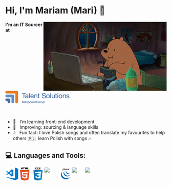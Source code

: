 # Hi, I'm Mariam (Mari) 👋

<img src="https://github.com/darsaveli/Mariam/blob/main/1479814528_webarebears.gif" width="385px" align="right">

<b>I'm an IT Sourcer at &nbsp; </b> [<img alt="manpowergroup" width="200px" src="https://github.com/darsaveli/Mariam/blob/main/Talentsolutions.png" />](https://talentsolutions.manpowergroup.com/) 


<br>

- 🌱 &nbsp;&nbsp;I’m learning front-end development
- 🔎 &nbsp;&nbsp;Improving: sourcing & language skills
- 🎶 &nbsp;&nbsp;Fun fact: I love Polish songs and often translate my favourites to help others 🇵🇱&nbsp;&nbsp;learn Polish with songs 🎶

## 💻 Languages and Tools:  
<img src="https://github.com/darsaveli/Mariam/blob/main/visual-studio-code.png" width="40px" align="left">
<img src="https://github.com/darsaveli/Mariam/blob/main/html.png" width="41px" align="left">
<img src="https://github.com/darsaveli/Mariam/blob/main/css.png" width="41px" align="left">
<img src="https://github.com/darsaveli/darsaveli/blob/main/javascript.png" width="45px" align="left">
<img src="https://github.com/darsaveli/Mariam/blob/main/jquery%20(1).png" width="41px" align="left">
<img src="https://github.com/darsaveli/darsaveli/blob/main/bootstrap4.png" width="41px" align="left">
<img src="https://github.com/darsaveli/darsaveli/blob/main/WordPress.png" width="45px" align="left">
